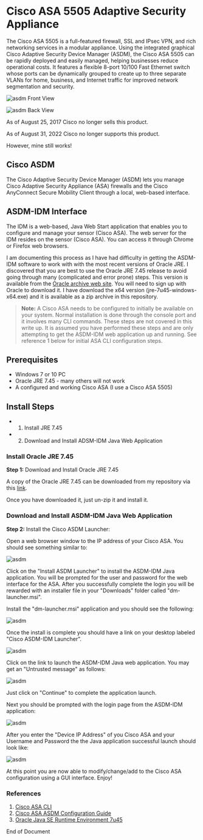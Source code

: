 # Cisco ASA 5505 Adaptive Security Appliance

The Cisco ASA 5505 is a full-featured firewall, SSL and IPsec VPN, and rich networking services in a modular appliance. Using the integrated graphical Cisco Adaptive Security Device Manager (ASDM), the Cisco ASA 5505 can be rapidly deployed and easily managed, helping businesses reduce operational costs. It features a flexible 8-port 10/100 Fast Ethernet switch whose ports can be dynamically grouped to create up to three separate VLANs for home, business, and Internet traffic for improved network segmentation and security.

![asdm](images/asa-front.png)
Front View

![asdm](images/asa-back.png)
Back View

As of August 25, 2017 Cisco no longer sells this product.

As of August 31, 2022 Cisco no longer supports this product.

However, mine still works!

## Cisco ASDM

The Cisco Adaptive Security Device Manager (ASDM) lets you manage Cisco Adaptive Security Appliance (ASA) firewalls and the Cisco AnyConnect Secure Mobility Client through a local, web-based interface.

## ASDM-IDM Interface
The IDM is a web-based, Java Web Start application that enables you to configure and manage your sensor (Cisco ASA). The web server for the IDM resides on the sensor (Cisco ASA). You can access it through Chrome or Firefox web browsers.

I am documenting this process as I have had difficulty in getting the ASDM-IDM software to work with with the most recent versions of Oracle JRE. I discovered that you are best to use the Oracle JRE 7.45 release to avoid going through many (complicated and error prone) steps. This version is available from the [Oracle archive web site](https://www.oracle.com/java/technologies/javase/javase7-archive-downloads.html). You will need to sign up with Oracle to download it. I have download the x64 version (jre-7u45-windows-x64.exe) and it is available as a zip archive in this repository.

> **Note:** A Cisco ASA needs to be configured to initially be available on your system. Normal installation is done through the console port and it involves many CLI commands. These steps are not covered in this write up. It is assumed you have performed these steps and are only attempting to get the ASDM-IDM web application up and running. See reference 1 below for initial ASA CLI configuration steps.

## Prerequisites
- Windows 7 or 10 PC
- Oracle JRE 7.45 - many others will not work
- A configured and working Cisco ASA (I use a Cisco ASA 5505)

## Install Steps
- 1. Install JRE 7.45
- 2. Download and Install ADSM-IDM Java Web Application

### Install Oracle JRE 7.45
**Step 1:** Download and Install Oracle JRE 7.45

A copy of the Oracle JRE 7.45 can be downloaded from my repository via this [link](https://github.com/jjkirn/ASDM/blob/main/jre-7u45-windows-x64.zip).

Once you have downloaded it, just un-zip it and install it.

### Download and Install ASDM-IDM Java Web Application
**Step 2:** Install the Cisco ASDM Launcher:

Open a web browser window to the IP address of your Cisco ASA. You should see something similar to:

![asdm](images/asdm.png)

Click on the "Install ASDM Launcher" to install the ASDM-IDM Java application. You will be prompted for the user and password for the web interface for the ASA. After you successfully complete the login you will be rewarded with an installer file in your "Downloads" folder called "dm-launcher.msi". 

Install the "dm-launcher.msi" application and you should see the following:

![asdm](images/idm1.png)

Once the install is complete you should have a link on your desktop labeled "Cisco ASDM-IDM Launcher".

![asdm](images/link.png)

Click on the link to launch the ASDM-IDM Java web application. You may get an "Untrusted message" as follows:

![asdm](images/untrusted.png)

Just click on "Continue" to complete the application launch.

Next you should be prompted with the login page from the ASDM-IDM application:

![asdm](images/idm2.png)

After you enter the "Device IP Address" of you Cisco ASA and your Username and Password the
the Java application successful launch should look like:

![asdm](images/idm3.png)

At this point you are now able to modify/change/add to the Cisco ASA configuration using a GUI interface. Enjoy!

### References
1. [Cisco ASA CLI](https://www.cisco.com/c/en/us/td/docs/security/asa/asa910/configuration/general/asa-910-general-config/ref-cli.html)
2. [Cisco ASA ASDM Configuration Guide](https://www.cisco.com/c/en/us/td/docs/security/asa/asa96/asdm76/general/asdm-76-general-config/intro-start.html)
3. [Oracle Java SE Runtime Environment 7u45](https://www.oracle.com/java/technologies/javase/javase7-archive-downloads.html)

End of Document

